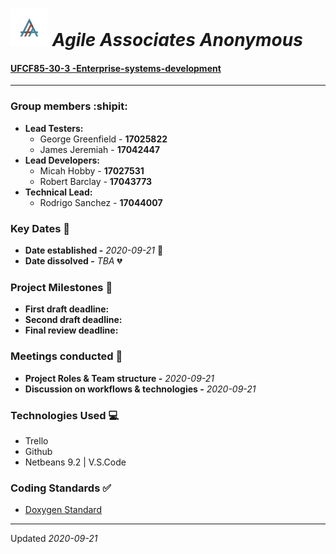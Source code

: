 # <img src="triple-a.jpeg" alt="drawing" style="width:auto; height:60px; "/> *Agile  Associates Anonymous*

#### [UFCF85-30-3 -Enterprise-systems-development](https://github.com/19ATF77/AAA-documentation)

***
### Group members :shipit:
- **Lead Testers:**   
  - George Greenfield - **17025822**
  - James Jeremiah - **17042447**
- **Lead Developers:**  
  - Micah Hobby - **17027531**
  - Robert Barclay - **17043773**
- **Technical Lead:**  
   - Rodrigo Sanchez - **17044007**

### Key Dates :date:
- **Date established -** *2020-09-21* :tada:
- **Date dissolved -** *TBA* :broken_heart:

### Project Milestones :passport_control:
- **First draft deadline:**
- **Second draft deadline:**
- **Final review deadline:**

### Meetings conducted :notebook:
- **Project Roles & Team structure -** *2020-09-21*
- **Discussion on workflows & technologies -** *2020-09-21*

### Technologies Used :computer:
- Trello
- Github
- Netbeans 9.2 | V.S.Code

### Coding Standards :white_check_mark:
- [Doxygen Standard](https://www.doxygen.nl/manual/docblocks.html)
***
Updated *2020-09-21*
